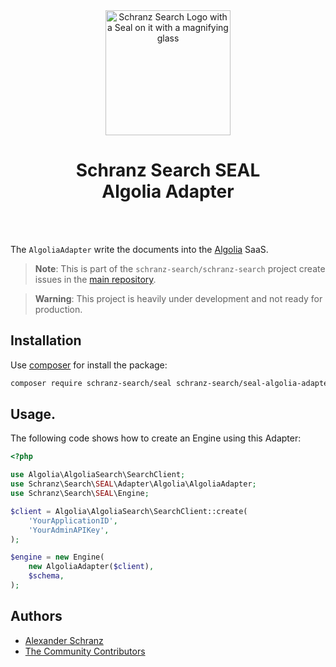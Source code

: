 <div align="center">
    <img alt="Schranz Search Logo with a Seal on it with a magnifying glass" src="https://avatars.githubusercontent.com/u/120221538?s=400&v=5" width="200" height="200">
</div>

<h1 align="center">Schranz Search SEAL <br /> Algolia Adapter</h1>

<br />
<br />

The `AlgoliaAdapter` write the documents into the [Algolia](https://www.algolia.com/de/) SaaS.

> **Note**:
> This is part of the `schranz-search/schranz-search` project create issues in the [main repository](https://github.com/schranz-search/schranz-search).

> **Warning**:
> This project is heavily under development and not ready for production.

## Installation

Use [composer](https://getcomposer.org/) for install the package:

```bash
composer require schranz-search/seal schranz-search/seal-algolia-adapter
```

## Usage.

The following code shows how to create an Engine using this Adapter:

```php
<?php

use Algolia\AlgoliaSearch\SearchClient;
use Schranz\Search\SEAL\Adapter\Algolia\AlgoliaAdapter;
use Schranz\Search\SEAL\Engine;

$client = Algolia\AlgoliaSearch\SearchClient::create(
    'YourApplicationID',
    'YourAdminAPIKey',
);

$engine = new Engine(
    new AlgoliaAdapter($client),
    $schema,
);
```

## Authors

- [Alexander Schranz](https://github.com/alexander-schranz/)
- [The Community Contributors](https://github.com/schranz-search/schranz-search/graphs/contributors)

